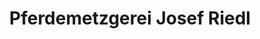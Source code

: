 ---
title: "Pferdemetzgerei Josef Riedl"
url: /straubing/pferdemetzgerei-josef-riedl/
shop: Metzgerei
---
